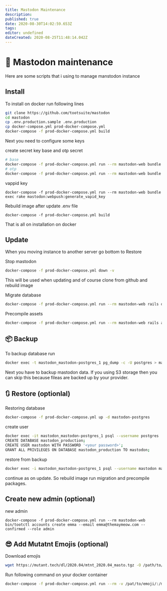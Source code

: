 ```yaml
---
title: Mastodon Maintenance
description: 
published: true
date: 2020-08-30T14:02:59.653Z
tags: 
editor: undefined
dateCreated: 2020-08-25T11:48:14.042Z
---
```


# 🐘 Mastodon maintenance

Here are some scripts that i using to manage manstodon instance

## Install

To install on docker run following lines

```bash
git clone https://github.com/tootsuite/mastodon  
cd mastodon
cp .env.production.sample .env.production
cp docker-compose.yml prod-docker-compose.yml
docker-compose -f prod-docker-compose.yml build
```

Next you need to configure some keys

create secret key base and otp secret

```bash
# base
docker-compose -f prod-docker-compose.yml run --rm mastodon-web bundle exec rake secret
# otp
docker-compose -f prod-docker-compose.yml run --rm mastodon-web bundle exec rake secret
```
vappid key

```
docker-compose -f prod-docker-compose.yml run --rm mastodon-web bundle exec rake mastodon:webpush:generate_vapid_key
```

Rebuild image after update .env file

```
docker-compose -f prod-docker-compose.yml build
```

That is all on installation on docker

## Update

When you moving instance to another server go bottom to Restore

Stop mastodon

```bash
docker-compose -f prod-docker-compose.yml down -v
```

This will be used when updating  and of course clone from github and rebuild image

Migrate database

```bash
docker-compose -f prod-docker-compose.yml run --rm mastodon-web rails db:migrate
```

Precompile assets

```bash
docker-compose -f prod-docker-compose.yml run --rm mastodon-web rails assets:precompile
```

## 📦 Backup

To backup database run

```bash
docker exec -t mastodon_mastodon-postgres_1 pg_dump -c -U postgres > mastodon_`date +%d-%m-%Y"_"%H_%M_%S`.sql mastodon_production
```

Next you have to backup mastodon data. If you using S3 storage then you can skip this because fileas are backed up by your provider.

## 🔃 Restore (optionlal)

Restoring database

```bash
docker-compose -f prod-docker-compose.yml up -d mastodon-postgres
```

create user

```bash
docker exec -it mastodon_mastodon-postgres_1 psql --username postgres
CREATE DATABASE mastodon_production;
CREATE USER mastodon WITH PASSWORD '<your password>';
GRANT ALL PRIVILEGES ON DATABASE mastodon_production TO mastodon;
```

restore from backup

```bash
docker exec -i mastodon_mastodon-postgres_1 psql --username mastodon mastodon_production < /path/to/backup.sql
```

continue as on update. So rebuild image run migration and precompile packages.

## Create new admin (optional)

new admin

```
docker-compose -f prod-docker-compose.yml run --rm mastodon-web bin/tootctl accounts create emma --email emma@themaymeow.com --confirmed --role admin
```

## 😎 Add Mutatnt Emojis (optional)

Download emojis

```bash
wget https://mutant.tech/dl/2020.04/mtnt_2020.04_masto.tgz -O /path/to/emoji
```

Run following command on your docker container

```bash
docker-compose -f prod-docker-compose.yml run --rm -v /pat/to/emoji/:/mutant mastodon-web  bin/tootctl emoji import /mutant/mtnt_2020.04_masto.tgz
```